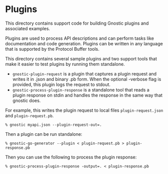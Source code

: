 # Plugins

This directory contains support code for building Gnostic plugins and associated examples.

Plugins are used to process API descriptions and can perform tasks like documentation and
code generation. Plugins can be written in any language that is supported by the Protocol
Buffer tools.

This directory contains several sample plugins and two support tools that make it easier
to test plugins by running them standalone.

* `gnostic-plugin-request` is a plugin that captures a plugin request and writes it in
.json and binary .pb form. When the optional -verbose flag is provided, this plugin logs
the request to stdout.
* `gnostic-process-plugin-response` is a standalone tool that reads a plugin response on
stdin and handles the response in the same way that gnostic does.

For example, this writes the plugin request to local files `plugin-request.json` and
`plugin-request.pb`.

`% gnostic myapi.json --plugin-request-out=.`

Then a plugin can be run standalone:

`% gnostic-go-generator --plugin < plugin-request.pb > plugin-response.pb`

Then you can use the following to process the plugin response:

`% gnostic-process-plugin-response -output=. < plugin-response.pb`